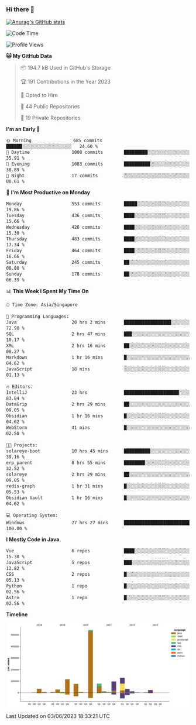### Hi there 👋

[![Anurag's GitHub stats](https://github-readme-stats.vercel.app/api?username=xiumu2017&show_icons=true&theme=radical)](https://github.com/anuraghazra/github-readme-stats)

<!--
**xiumu2017/xiumu2017** is a ✨ _special_ ✨ repository because its `README.md` (this file) appears on your GitHub profile.

Here are some ideas to get you started:

- 🔭 I’m currently working on ...
- 🌱 I’m currently learning ...
- 👯 I’m looking to collaborate on ...
- 🤔 I’m looking for help with ...
- 💬 Ask me about ...
- 📫 How to reach me: ...
- 😄 Pronouns: ...
- ⚡ Fun fact: ...
-->

<!--START_SECTION:waka-->
![Code Time](http://img.shields.io/badge/Code%20Time-1%2C449%20hrs%205%20mins-blue)

![Profile Views](http://img.shields.io/badge/Profile%20Views-0-blue)

**🐱 My GitHub Data** 

> 📦 194.7 kB Used in GitHub's Storage 
 > 
> 🏆 191 Contributions in the Year 2023
 > 
> 💼 Opted to Hire
 > 
> 📜 44 Public Repositories 
 > 
> 🔑 19 Private Repositories 
 > 
**I'm an Early 🐤** 

```text
🌞 Morning                685 commits         ██████░░░░░░░░░░░░░░░░░░░   24.60 % 
🌆 Daytime                1000 commits        █████████░░░░░░░░░░░░░░░░   35.91 % 
🌃 Evening                1083 commits        ██████████░░░░░░░░░░░░░░░   38.89 % 
🌙 Night                  17 commits          ░░░░░░░░░░░░░░░░░░░░░░░░░   00.61 % 
```
📅 **I'm Most Productive on Monday** 

```text
Monday                   553 commits         █████░░░░░░░░░░░░░░░░░░░░   19.86 % 
Tuesday                  436 commits         ████░░░░░░░░░░░░░░░░░░░░░   15.66 % 
Wednesday                426 commits         ████░░░░░░░░░░░░░░░░░░░░░   15.30 % 
Thursday                 483 commits         ████░░░░░░░░░░░░░░░░░░░░░   17.34 % 
Friday                   464 commits         ████░░░░░░░░░░░░░░░░░░░░░   16.66 % 
Saturday                 245 commits         ██░░░░░░░░░░░░░░░░░░░░░░░   08.80 % 
Sunday                   178 commits         ██░░░░░░░░░░░░░░░░░░░░░░░   06.39 % 
```


📊 **This Week I Spent My Time On** 

```text
🕑︎ Time Zone: Asia/Singapore

💬 Programming Languages: 
Java                     20 hrs 2 mins       ██████████████████░░░░░░░   72.98 % 
SQL                      2 hrs 47 mins       ███░░░░░░░░░░░░░░░░░░░░░░   10.17 % 
XML                      2 hrs 16 mins       ██░░░░░░░░░░░░░░░░░░░░░░░   08.27 % 
Markdown                 1 hr 16 mins        █░░░░░░░░░░░░░░░░░░░░░░░░   04.62 % 
JavaScript               18 mins             ░░░░░░░░░░░░░░░░░░░░░░░░░   01.13 % 

🔥 Editors: 
IntelliJ                 23 hrs              █████████████████████░░░░   83.84 % 
DataGrip                 2 hrs 29 mins       ██░░░░░░░░░░░░░░░░░░░░░░░   09.05 % 
Obsidian                 1 hr 16 mins        █░░░░░░░░░░░░░░░░░░░░░░░░   04.62 % 
WebStorm                 41 mins             █░░░░░░░░░░░░░░░░░░░░░░░░   02.50 % 

🐱‍💻 Projects: 
solareye-boot            10 hrs 45 mins      ██████████░░░░░░░░░░░░░░░   39.16 % 
erp_parent               8 hrs 55 mins       ████████░░░░░░░░░░░░░░░░░   32.52 % 
solareye                 2 hrs 29 mins       ██░░░░░░░░░░░░░░░░░░░░░░░   09.05 % 
redis-graph              1 hr 31 mins        █░░░░░░░░░░░░░░░░░░░░░░░░   05.53 % 
Obsidian Vault           1 hr 16 mins        █░░░░░░░░░░░░░░░░░░░░░░░░   04.62 % 

💻 Operating System: 
Windows                  27 hrs 27 mins      █████████████████████████   100.00 % 
```

**I Mostly Code in Java** 

```text
Vue                      6 repos             ████░░░░░░░░░░░░░░░░░░░░░   15.38 % 
JavaScript               5 repos             ███░░░░░░░░░░░░░░░░░░░░░░   12.82 % 
CSS                      2 repos             █░░░░░░░░░░░░░░░░░░░░░░░░   05.13 % 
Python                   1 repo              █░░░░░░░░░░░░░░░░░░░░░░░░   02.56 % 
Astro                    1 repo              █░░░░░░░░░░░░░░░░░░░░░░░░   02.56 % 
```



**Timeline**

![Lines of Code chart](https://raw.githubusercontent.com/xiumu2017/xiumu2017/main/assets/bar_graph.png)


 Last Updated on 03/06/2023 18:33:21 UTC
<!--END_SECTION:waka-->
